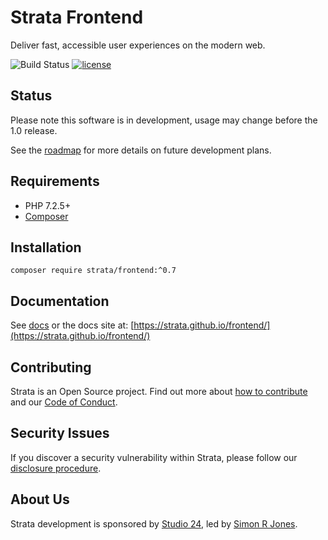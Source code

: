 # Strata Frontend

Deliver fast, accessible user experiences on the modern web.

![Build Status](https://github.com/strata/frontend/workflows/PHP%20tests/badge.svg) 
[![license][license-badge]][LICENSE]

## Status
Please note this software is in development, usage may change before the 1.0 release.

See the [roadmap](ROADMAP.md) for more details on future development plans. 

## Requirements

* PHP 7.2.5+
* [Composer](https://getcomposer.org/)

## Installation

```
composer require strata/frontend:^0.7
```

## Documentation

See [docs](docs/README.md) or the docs site at: [https://strata.github.io/frontend/](https://strata.github.io/frontend/)

## Contributing

Strata is an Open Source project. Find out more about [how to contribute](CONTRIBUTING.md) and our 
[Code of Conduct](CODE_OF_CONDUCT.md).

## Security Issues

If you discover a security vulnerability within Strata, please follow our [disclosure procedure](SECURITY.md).

## About Us

Strata development is sponsored by [Studio 24](https://www.studio24.net/), led by 
[Simon R Jones](https://github.com/simonrjones/).

[CHANGELOG]: ./CHANGELOG.md
[LICENSE]: ./LICENSE
[license-badge]: https://img.shields.io/badge/license-MIT-blue.svg
